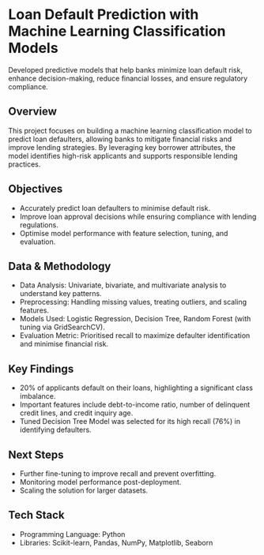 # Loan Default Prediction with Machine Learning Classification Models

Developed predictive models that help banks minimize loan default risk, enhance decision-making, reduce financial losses, and ensure regulatory compliance.

## Overview  
This project focuses on building a machine learning classification model to predict loan defaulters, allowing banks to mitigate financial risks and improve lending strategies. By leveraging key borrower attributes, the model identifies high-risk applicants and supports responsible lending practices.

## Objectives  
- Accurately predict loan defaulters to minimise default risk.  
- Improve loan approval decisions while ensuring compliance with lending regulations.  
- Optimise model performance with feature selection, tuning, and evaluation.  

## Data & Methodology  
- Data Analysis: Univariate, bivariate, and multivariate analysis to understand key patterns.  
- Preprocessing: Handling missing values, treating outliers, and scaling features.  
- Models Used: Logistic Regression, Decision Tree, Random Forest (with tuning via GridSearchCV).  
- Evaluation Metric: Prioritised recall to maximize defaulter identification and minimise financial risk.  

## Key Findings  
- 20% of applicants default on their loans, highlighting a significant class imbalance.  
- Important features include debt-to-income ratio, number of delinquent credit lines, and credit inquiry age.  
- Tuned Decision Tree Model was selected for its high recall (76%) in identifying defaulters.  

## Next Steps  
- Further fine-tuning to improve recall and prevent overfitting.  
- Monitoring model performance post-deployment.  
- Scaling the solution for larger datasets.  

## Tech Stack  
- Programming Language: Python  
- Libraries: Scikit-learn, Pandas, NumPy, Matplotlib, Seaborn  
